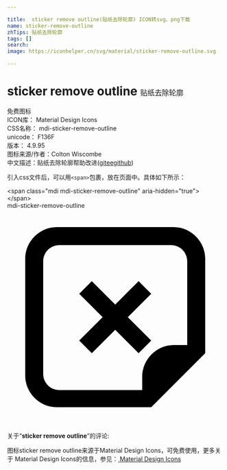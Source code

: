 ```yaml
---

title:  sticker remove outline(贴纸去除轮廓) ICON转svg、png下载
name: sticker-remove-outline
zhTips: 贴纸去除轮廓
tags: []
search: 
image: https://iconhelper.cn/svg/material/sticker-remove-outline.svg

---
```


# sticker remove outline  <small style="font-size: 60%;font-weight: 100">贴纸去除轮廓</small>


<div class="detail-page">
<p>
<span><span class="badge-success badge">免费图标</span> </span>
<br/>
<span>
ICON库：
<span class="badge-secondary badge">Material Design Icons</span> 
</span>
<br/>
<span>
CSS名称：
<span class="badge-secondary badge">mdi-sticker-remove-outline</span> 
</span>
<br/>
<span>
unicode：
<span class="badge-secondary badge">F136F</span> 
<copy-btn content='F136F' btn-title=""></copy-btn>
<copy-btn :content='String.fromCodePoint(parseInt("F136F", 16))' btn-title="复制U"></copy-btn>
</span>
<br/>
<span>
版本：
<span class="badge-secondary badge">4.9.95</span> 
</span>
<br/>
<span>图标来源/作者：<span class="badge-light badge">Colton Wiscombe</span></span> 
<br/>
<span class="zh-detail">中文描述：<span class="badge-primary badge">贴纸去除轮廓</span><span class="help-link"><span>帮助改进</span>(<a href="https://gitee.com/liuwave/icon-helper/edit/master/json/material/sticker-remove-outline.json" target="_blank" rel="noopener noreferrer">gitee</a><a href="https://github.com/liuwave/icon-helper/edit/master/json/material/sticker-remove-outline.json" target="_blank" rel="noopener noreferrer">github</a></span>)</span><br/>
</p>
</div>
<div class="alert alert-dark">
  <i class="mdi mdi-sticker-remove-outline mdi-48px"></i>
  <i class="mdi mdi-sticker-remove-outline mdi-36px"></i>
  <i class="mdi mdi-sticker-remove-outline mdi-24px"></i>
  <i class="mdi mdi-sticker-remove-outline mdi-18px"></i>
</div>
<div>
  <p>引入css文件后，可以用<code>&lt;span&gt;</code>包裹，放在页面中。具体如下所示：    
  </p>
  <div class="alert alert-primary" style="font-size: 14px">
    &lt;span class="mdi mdi-sticker-remove-outline" aria-hidden="true"&gt;&lt;/span&gt;
    <copy-btn content='<span class="mdi mdi-sticker-remove-outline" aria-hidden="true"></span>'></copy-btn>
  </div>
  <div class="alert alert-secondary">
    <i class="mdi mdi-sticker-remove-outline"
    style="font-size: 24px"
    aria-hidden="true"></i> mdi-sticker-remove-outline
    <copy-btn content="mdi-sticker-remove-outline" btn-title="复制图标名称"></copy-btn>
  </div>
</div>
<div id="svg" class="svg-wrap">
<svg xmlns="http://www.w3.org/2000/svg" viewBox="0 0 24 24"><path d="M16 9.4L13.4 12L16 14.6L14.6 16L12 13.4L9.4 16L8 14.6L10.6 12L8 9.4L9.4 8L12 10.6L14.6 8L16 9.4M22 5.5V16L16 22H5.5C3.6 22 2 20.4 2 18.5V5.5C2 3.6 3.6 2 5.5 2H18.5C20.4 2 22 3.6 22 5.5M20 5.8C20 4.8 19.2 4 18.2 4H5.8C4.8 4 4 4.8 4 5.8V18.3C4 19.3 4.8 20.1 5.8 20.1H15V18.6C15 16.7 16.6 15.1 18.5 15.1H20V5.8Z" /></svg>
</div>
<detail full-name='mdi-sticker-remove-outline'></detail>
<div class="icon-detail__container">
<p>关于“<b>sticker remove outline</b>”的评论:</p>
</div>
<Vssue title="关于“sticker remove outline”的评论" />    
<div><p>图标sticker remove outline来源于Material Design Icons，可免费使用，更多关于 Material Design Icons的信息，参见：<a target="_blank" href="https://iconhelper.cn/material.html"> Material Design Icons</a>
</p></div>
